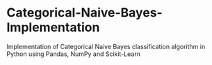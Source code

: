 # Categorical-Naive-Bayes-Implementation
Implementation of Categorical Naive Bayes classification algorithm in Python using Pandas, NumPy and Scikit-Learn
